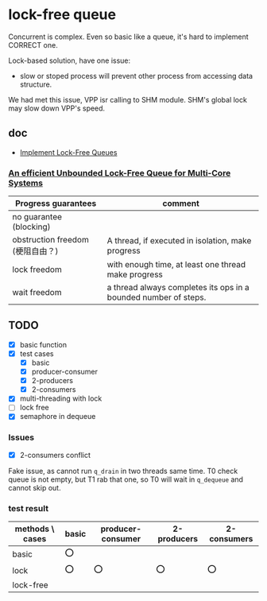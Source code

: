 # lock-free queue

Concurrent is complex. Even so basic like a queue, it's hard to implement CORRECT one.

Lock-based solution, have one issue:

- slow or stoped process will prevent other process from accessing data structure.

We had met this issue, VPP isr calling to SHM module. SHM's global lock may slow down VPP's speed.

## doc

- [Implement Lock-Free Queues](http://citeseerx.ist.psu.edu/viewdoc/download?doi=10.1.1.53.8674&rep=rep1&type=pdf)

### [An efficient Unbounded Lock-Free Queue for Multi-Core Systems](http://calvados.di.unipi.it/storage/talks/2012_SPSC_Europar.pdf)

| Progress guarantees              | comment                                                         |
|----------------------------------|-----------------------------------------------------------------|
| no guarantee (blocking)          |                                                                 |
| obstruction freedom (梗阻自由？) | A thread, if executed in isolation, make progress               |
| lock freedom                     | with enough time, at least one thread make progress             |
| wait freedom                     | a thread always completes its ops in a bounded number of steps. |

## TODO

- [x] basic function
- [x] test cases
    - [x] basic
    - [x] producer-consumer
    - [x] 2-producers
    - [x] 2-consumers
- [x] multi-threading with lock
- [ ] lock free
- [x] semaphore in dequeue

### Issues

- [x] 2-consumers conflict

Fake issue, as cannot run `q_drain` in two threads same time.
T0 check queue is not empty, but T1 rab that one, so T0 will wait in `q_dequeue` and cannot skip out.

### test result
| methods \ cases | basic | producer-consumer | 2-producers | 2-consumers |
|-----------------|-------|-------------------|-------------|-------------|
| basic           | :o:   |                   |             |             |
| lock            | :o:   | :o:               | :o:         | :o:         |
| lock-free       |       |                   |             |             |
